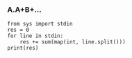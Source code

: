 ### A.A+B+...
```
from sys import stdin
res = 0
for line in stdin:
    res += sum(map(int, line.split()))
print(res)
```
